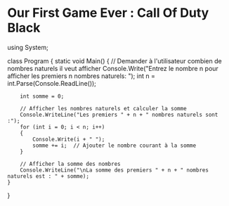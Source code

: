 # Our First Game Ever : Call Of Duty Black
using System;

class Program
{
    static void Main()
    {
        // Demander à l'utilisateur combien de nombres naturels il veut afficher
        Console.Write("Entrez le nombre n pour afficher les premiers n nombres naturels: ");
        int n = int.Parse(Console.ReadLine());

        int somme = 0;

        // Afficher les nombres naturels et calculer la somme
        Console.WriteLine("Les premiers " + n + " nombres naturels sont :");
        for (int i = 0; i < n; i++)
        {
            Console.Write(i + " ");
            somme += i;  // Ajouter le nombre courant à la somme
        }

        // Afficher la somme des nombres
        Console.WriteLine("\nLa somme des premiers " + n + " nombres naturels est : " + somme);
    }
}
